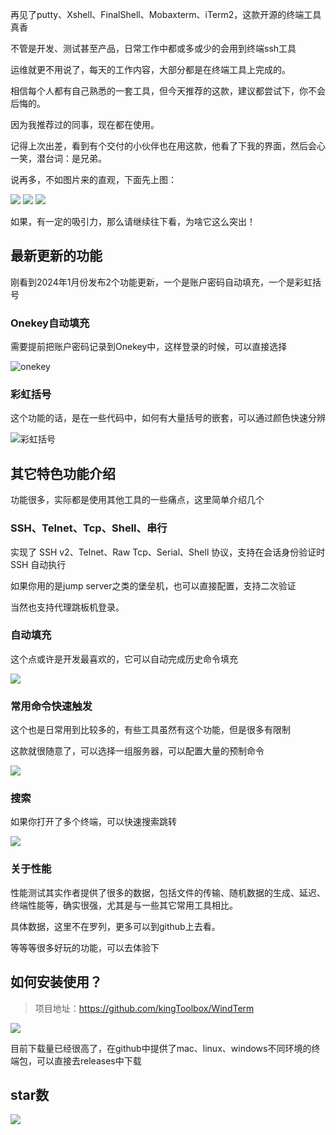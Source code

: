 再见了putty、Xshell、FinalShell、Mobaxterm、iTerm2，这款开源的终端工具真香

不管是开发、测试甚至产品，日常工作中都或多或少的会用到终端ssh工具

运维就更不用说了，每天的工作内容，大部分都是在终端工具上完成的。

相信每个人都有自己熟悉的一套工具，但今天推荐的这款，建议都尝试下，你不会后悔的。

因为我推荐过的同事，现在都在使用。

记得上次出差，看到有个交付的小伙伴也在用这款，他看了下我的界面，然后会心一笑，潜台词：是兄弟。

说再多，不如图片来的直观，下面先上图：

![](image.png)
![](image-1.png)
![](image-2.png)

如果，有一定的吸引力，那么请继续往下看，为啥它这么突出！

## 最新更新的功能

刚看到2024年1月份发布2个功能更新，一个是账户密码自动填充，一个是彩虹括号

### Onekey自动填充

需要提前把账户密码记录到Onekey中，这样登录的时候，可以直接选择

![onekey](image-3.png)

### 彩虹括号

这个功能的话，是在一些代码中，如何有大量括号的嵌套，可以通过颜色快速分辨

![彩虹括号](image-4.png)

## 其它特色功能介绍

功能很多，实际都是使用其他工具的一些痛点，这里简单介绍几个

### SSH、Telnet、Tcp、Shell、串行

实现了 SSH v2、Telnet、Raw Tcp、Serial、Shell 协议，支持在会话身份验证时 SSH 自动执行

如果你用的是jump server之类的堡垒机，也可以直接配置，支持二次验证

当然也支持代理跳板机登录。

### 自动填充

这个点或许是开发最喜欢的，它可以自动完成历史命令填充

![](image-5.png)

### 常用命令快速触发

这个也是日常用到比较多的，有些工具虽然有这个功能，但是很多有限制

这款就很随意了，可以选择一组服务器，可以配置大量的预制命令

![](image-6.png)

### 搜索

如果你打开了多个终端，可以快速搜索跳转

![](image-7.png)

### 关于性能

性能测试其实作者提供了很多的数据，包括文件的传输、随机数据的生成、延迟、终端性能等，确实很强，尤其是与一些其它常用工具相比。

具体数据，这里不在罗列，更多可以到github上去看。

等等等很多好玩的功能，可以去体验下

## 如何安装使用？

>项目地址：https://github.com/kingToolbox/WindTerm

 ![](https://img.shields.io/github/downloads/kingToolbox/WindTerm/total?style=flat-square)

目前下载量已经很高了，在github中提供了mac、linux、windows不同环境的终端包，可以直接去releases中下载



## star数

 ![](https://img.shields.io/github/stars/kingToolbox/WindTerm?style=flat-square)